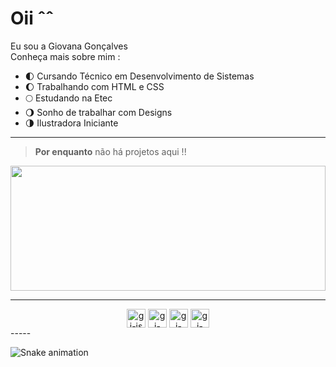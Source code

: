 
# Oii ˆˆ 

<p>
Eu sou a Giovana Gonçalves</br>
Conheça mais sobre mim :
</p>

- 🌓 Cursando Técnico em Desenvolvimento de Sistemas
- 🌔 Trabalhando com HTML e CSS
- 🌕 Estudando na Etec
- 🌖 Sonho de trabalhar com Designs
- 🌗 Ilustradora Iniciante

-----


>**Por enquanto** não há projetos aqui !!


<div>
<img width="100%" height="200px" src="https://github-readme-stats.vercel.app/api?username=giovanagon&show_icons=true&bg_color=right,2407B5,6E54F0&text_color=ded9d9&title_color=ffffff&icon_color=ffffff">  
</div>
 
 ------
 
 <div align="center">
  <img align="center" alt="gi-js" height="30" widht="40" src="https://cdn.jsdelivr.net/gh/devicons/devicon/icons/javascript/javascript-plain.svg">
  <img align="center" alt="gi-css" height="30" widht="40" src="https://cdn.jsdelivr.net/gh/devicons/devicon/icons/css3/css3-original.svg">
  <img align="center" alt="gi-html" height="30" widht="40" src="https://cdn.jsdelivr.net/gh/devicons/devicon/icons/html5/html5-original.svg">
  <img align="center" alt="gi-bot" height="30" widht="40" src="https://cdn.jsdelivr.net/gh/devicons/devicon/icons/bootstrap/bootstrap-original.svg">
 </div>
 -----
 
 ![Snake animation](https://github.com/GiovanaGon/blob/output/github-contribution-grid-snake.svg)
